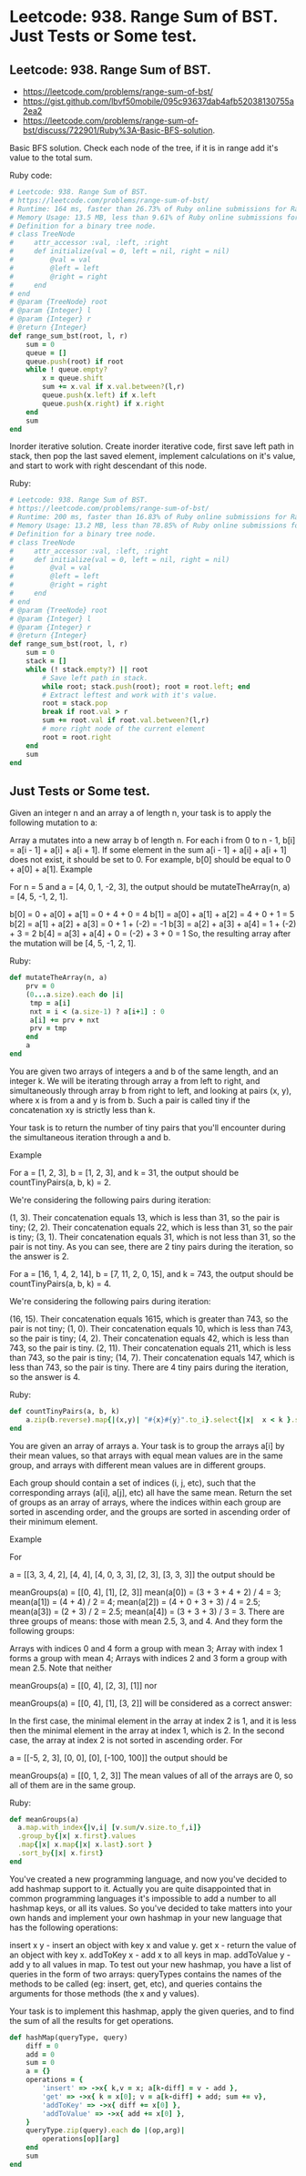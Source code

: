 # Leetcode: 938. Range Sum of BST. Just Tests or Some test.

## Leetcode: 938. Range Sum of BST.

- https://leetcode.com/problems/range-sum-of-bst/
- https://gist.github.com/lbvf50mobile/095c93637dab4afb52038130755a2ea2
- https://leetcode.com/problems/range-sum-of-bst/discuss/722901/Ruby%3A-Basic-BFS-solution.

Basic BFS solution.  Check each node of the tree, if it is in range add it's value to the total sum.

Ruby code:
```Ruby
# Leetcode: 938. Range Sum of BST.
# https://leetcode.com/problems/range-sum-of-bst/
# Runtime: 164 ms, faster than 26.73% of Ruby online submissions for Range Sum of BST.
# Memory Usage: 13.5 MB, less than 9.61% of Ruby online submissions for Range Sum of BST.
# Definition for a binary tree node.
# class TreeNode
#     attr_accessor :val, :left, :right
#     def initialize(val = 0, left = nil, right = nil)
#         @val = val
#         @left = left
#         @right = right
#     end
# end
# @param {TreeNode} root
# @param {Integer} l
# @param {Integer} r
# @return {Integer}
def range_sum_bst(root, l, r)
    sum = 0
    queue = []
    queue.push(root) if root
    while ! queue.empty?
        x = queue.shift
        sum += x.val if x.val.between?(l,r)
        queue.push(x.left) if x.left
        queue.push(x.right) if x.right
    end
    sum
end
```
Inorder iterative solution.  Create inorder iterative code, first save left path in stack, then pop the last saved element, implement calculations on it's value, and start to work with right descendant of this node.

Ruby:
```Ruby
# Leetcode: 938. Range Sum of BST.
# https://leetcode.com/problems/range-sum-of-bst/
# Runtime: 200 ms, faster than 16.83% of Ruby online submissions for Range Sum of BST.
# Memory Usage: 13.2 MB, less than 78.85% of Ruby online submissions for Range Sum of BST.
# Definition for a binary tree node.
# class TreeNode
#     attr_accessor :val, :left, :right
#     def initialize(val = 0, left = nil, right = nil)
#         @val = val
#         @left = left
#         @right = right
#     end
# end
# @param {TreeNode} root
# @param {Integer} l
# @param {Integer} r
# @return {Integer}
def range_sum_bst(root, l, r)
    sum = 0
    stack = []
    while (! stack.empty?) || root
        # Save left path in stack.
        while root; stack.push(root); root = root.left; end
        # Extract leftest and work with it's value.
        root = stack.pop
        break if root.val > r
        sum += root.val if root.val.between?(l,r)
        # more right node of the current element
        root = root.right
    end
    sum
end
```

##  Just Tests or Some test.

Given an integer n and an array a of length n, your task is to apply the following mutation to a:

Array a mutates into a new array b of length n.
For each i from 0 to n - 1, b[i] = a[i - 1] + a[i] + a[i + 1].
If some element in the sum a[i - 1] + a[i] + a[i + 1] does not exist, it should be set to 0. For example, b[0] should be equal to 0 + a[0] + a[1].
Example

For n = 5 and a = [4, 0, 1, -2, 3], the output should be mutateTheArray(n, a) = [4, 5, -1, 2, 1].

b[0] = 0 + a[0] + a[1] = 0 + 4 + 0 = 4
b[1] = a[0] + a[1] + a[2] = 4 + 0 + 1 = 5
b[2] = a[1] + a[2] + a[3] = 0 + 1 + (-2) = -1
b[3] = a[2] + a[3] + a[4] = 1 + (-2) + 3 = 2
b[4] = a[3] + a[4] + 0 = (-2) + 3 + 0 = 1
So, the resulting array after the mutation will be [4, 5, -1, 2, 1].

Ruby:
```Ruby
def mutateTheArray(n, a)
    prv = 0
    (0...a.size).each do |i|
     tmp = a[i]
     nxt = i < (a.size-1) ? a[i+1] : 0
     a[i] += prv + nxt
     prv = tmp
    end
    a
end

```


You are given two arrays of integers a and b of the same length, and an integer k. We will be iterating through array a from left to right, and simultaneously through array b from right to left, and looking at pairs (x, y), where x is from a and y is from b. Such a pair is called tiny if the concatenation xy is strictly less than k.

Your task is to return the number of tiny pairs that you'll encounter during the simultaneous iteration through a and b.

Example

For a = [1, 2, 3], b = [1, 2, 3], and k = 31, the output should be
countTinyPairs(a, b, k) = 2.

We're considering the following pairs during iteration:

(1, 3). Their concatenation equals 13, which is less than 31, so the pair is tiny;
(2, 2). Their concatenation equals 22, which is less than 31, so the pair is tiny;
(3, 1). Their concatenation equals 31, which is not less than 31, so the pair is not tiny.
As you can see, there are 2 tiny pairs during the iteration, so the answer is 2.

For a = [16, 1, 4, 2, 14], b = [7, 11, 2, 0, 15], and k = 743, the output should be
countTinyPairs(a, b, k) = 4.

We're considering the following pairs during iteration:

(16, 15). Their concatenation equals 1615, which is greater than 743, so the pair is not tiny;
(1, 0). Their concatenation equals 10, which is less than 743, so the pair is tiny;
(4, 2). Their concatenation equals 42, which is less than 743, so the pair is tiny.
(2, 11). Their concatenation equals 211, which is less than 743, so the pair is tiny;
(14, 7). Their concatenation equals 147, which is less than 743, so the pair is tiny.
There are 4 tiny pairs during the iteration, so the answer is 4.

Ruby:
```Ruby
def countTinyPairs(a, b, k)
    a.zip(b.reverse).map{|(x,y)| "#{x}#{y}".to_i}.select{|x|  x < k }.size
end

```


You are given an array of arrays a. Your task is to group the arrays a[i] by their mean values, so that arrays with equal mean values are in the same group, and arrays with different mean values are in different groups.

Each group should contain a set of indices (i, j, etc), such that the corresponding arrays (a[i], a[j], etc) all have the same mean. Return the set of groups as an array of arrays, where the indices within each group are sorted in ascending order, and the groups are sorted in ascending order of their minimum element.

Example

For

a = [[3, 3, 4, 2],
     [4, 4],
     [4, 0, 3, 3],
     [2, 3],
     [3, 3, 3]]
the output should be

meanGroups(a) = [[0, 4],
                 [1],
                 [2, 3]]
mean(a[0]) = (3 + 3 + 4 + 2) / 4 = 3;
mean(a[1]) = (4 + 4) / 2 = 4;
mean(a[2]) = (4 + 0 + 3 + 3) / 4 = 2.5;
mean(a[3]) = (2 + 3) / 2 = 2.5;
mean(a[4]) = (3 + 3 + 3) / 3 = 3.
There are three groups of means: those with mean 2.5, 3, and 4. And they form the following groups:

Arrays with indices 0 and 4 form a group with mean 3;
Array with index 1 forms a group with mean 4;
Arrays with indices 2 and 3 form a group with mean 2.5.
Note that neither

meanGroups(a) = [[0, 4],
                 [2, 3],
                 [1]]
nor

meanGroups(a) = [[0, 4],
                 [1],
                 [3, 2]]
will be considered as a correct answer:

In the first case, the minimal element in the array at index 2 is 1, and it is less then the minimal element in the array at index 1, which is 2.
In the second case, the array at index 2 is not sorted in ascending order.
For

a = [[-5, 2, 3],
     [0, 0],
     [0],
     [-100, 100]]
the output should be

meanGroups(a) = [[0, 1, 2, 3]]
The mean values of all of the arrays are 0, so all of them are in the same group.


Ruby:
```Ruby
def meanGroups(a)
  a.map.with_index{|v,i| [v.sum/v.size.to_f,i]}
  .group_by{|x| x.first}.values
  .map{|x| x.map{|x| x.last}.sort }
  .sort_by{|x| x.first}
end

```


You've created a new programming language, and now you've decided to add hashmap support to it. Actually you are quite disappointed that in common programming languages it's impossible to add a number to all hashmap keys, or all its values. So you've decided to take matters into your own hands and implement your own hashmap in your new language that has the following operations:

insert x y - insert an object with key x and value y.
get x - return the value of an object with key x.
addToKey x - add x to all keys in map.
addToValue y - add y to all values in map.
To test out your new hashmap, you have a list of queries in the form of two arrays: queryTypes contains the names of the methods to be called (eg: insert, get, etc), and queries contains the arguments for those methods (the x and y values).

Your task is to implement this hashmap, apply the given queries, and to find the sum of all the results for get operations.

```Ruby
def hashMap(queryType, query)
    diff = 0
    add = 0
    sum = 0
    a = {}
    operations = {
        'insert' => ->x{ k,v = x; a[k-diff] = v - add },
        'get' => ->x{ k = x[0]; v = a[k-diff] + add; sum += v},
        'addToKey' => ->x{ diff += x[0] },
        'addToValue' => ->x{ add += x[0] },
    }
    queryType.zip(query).each do |(op,arg)|
        operations[op][arg]
    end
    sum 
end
```